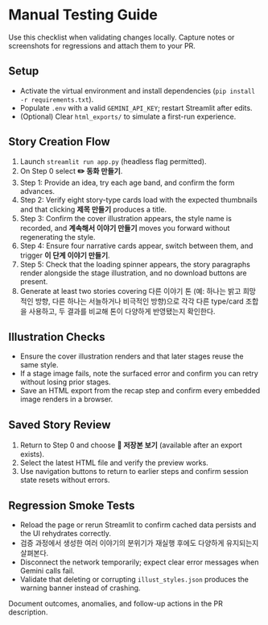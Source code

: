 # Manual Testing Guide

Use this checklist when validating changes locally. Capture notes or screenshots for regressions and attach them to your PR.

## Setup
- Activate the virtual environment and install dependencies (`pip install -r requirements.txt`).
- Populate `.env` with a valid `GEMINI_API_KEY`; restart Streamlit after edits.
- (Optional) Clear `html_exports/` to simulate a first-run experience.

## Story Creation Flow
1. Launch `streamlit run app.py` (headless flag permitted).
2. On Step 0 select **✏️ 동화 만들기**.
3. Step 1: Provide an idea, try each age band, and confirm the form advances.
4. Step 2: Verify eight story-type cards load with the expected thumbnails and that clicking **제목 만들기** produces a title.
5. Step 3: Confirm the cover illustration appears, the style name is recorded, and **계속해서 이야기 만들기** moves you forward without regenerating the style.
6. Step 4: Ensure four narrative cards appear, switch between them, and trigger **이 단계 이야기 만들기**.
7. Step 5: Check that the loading spinner appears, the story paragraphs render alongside the stage illustration, and no download buttons are present.
8. Generate at least two stories covering 다른 이야기 톤 (예: 하나는 밝고 희망적인 방향, 다른 하나는 서늘하거나 비극적인 방향)으로 각각 다른 type/card 조합을 사용하고, 두 결과를 비교해 톤이 다양하게 반영됐는지 확인한다.

## Illustration Checks
- Ensure the cover illustration renders and that later stages reuse the same style.
- If a stage image fails, note the surfaced error and confirm you can retry without losing prior stages.
- Save an HTML export from the recap step and confirm every embedded image renders in a browser.

## Saved Story Review
1. Return to Step 0 and choose **📂 저장본 보기** (available after an export exists).
2. Select the latest HTML file and verify the preview works.
3. Use navigation buttons to return to earlier steps and confirm session state resets without errors.

## Regression Smoke Tests
- Reload the page or rerun Streamlit to confirm cached data persists and the UI rehydrates correctly.
- 검증 과정에서 생성한 여러 이야기의 분위기가 재실행 후에도 다양하게 유지되는지 살펴본다.
- Disconnect the network temporarily; expect clear error messages when Gemini calls fail.
- Validate that deleting or corrupting `illust_styles.json` produces the warning banner instead of crashing.

Document outcomes, anomalies, and follow-up actions in the PR description.
